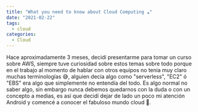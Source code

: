 ```yaml
---
title: "What you need to know about Cloud Computing ☁️"
date: "2021-02-22"
tags:
  - cloud
categories:
  - Cloud
---
```


Hace aproximadamente 3 meses, decidí presentarme para tomar un curso sobre AWS, siempre tuve curiosidad sobre estos temas sobre todo porque en el trabajo al momento de hablar con otros equipos no tenia muy claro muchas terminologías 😅, alguien decía algo como "serverless", "EC2" ó "EBS" era algo que simplemente no entendía del todo. Es algo normal no saber algo, sin embargo nunca debemos quedarnos con la duda o con un concepto a medias, es así que decidí dejar de lado un poco mi atención Android y comencé a conocer el fabuloso mundo cloud 🌈.



